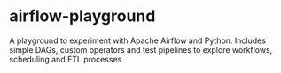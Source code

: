 # airflow-playground
A playground to experiment with Apache Airflow and Python. Includes simple DAGs, custom operators and test pipelines to explore workflows, scheduling and ETL processes  
